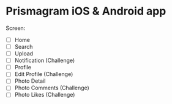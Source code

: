 # Prismagram iOS & Android app

Screen:

- [ ] Home
- [ ] Search
- [ ] Upload
- [ ] Notification (Challenge)
- [ ] Profile
- [ ] Edit Profile (Challenge)
- [ ] Photo Detail
- [ ] Photo Comments (Challenge)
- [ ] Photo Likes (Challenge)
